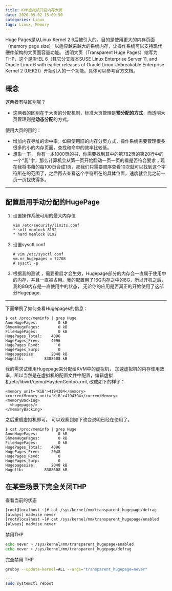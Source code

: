 ```yaml
---
title: KVM虚拟机开启内存大页
date: 2020-05-02 15:09:50
categories: Linux
tags: Linux, Memory
---
```


Huge Pages是从Linux Kernel 2.6后被引入的。目的是使用更大的内存页面（memory page size） 以适应越来越大的系统内存，让操作系统可以支持现代硬件架构的大页面容量功能。
透明大页（Transparent Huge Pages）缩写为THP，这个是RHEL 6（其它分支版本SUSE Linux Enterprise Server 11, and Oracle Linux 6 with earlier releases of Oracle Linux Unbreakable Enterprise Kernel 2 (UEK2)）开始引入的一个功能。具体可以参考官方文档。

## 概念
这两者有啥区别呢？
- 这两者的区别在于大页的分配机制，标准大页管理是**预分配的方式**，而透明大页管理则是**动态分配**的方式。  

使用大页的目的：
- 增加内存寻址的命中率，如果使用旧的内存分页方式，操作系统需要管理很多很多的小的内存页面，查找和命中的效率比较低。
- 想象一下， 你有一本1000页的书，你需要找到其中的第782页的第20行中的一个“我”字，那么计算机会从第一页开始翻动一页一页的看是否符合要求；现在我将书藉的每100页合成1页，那我们只需要顺序查看10次就可以找到这个字符所在的范围了，之后再去查看这个字符所在的具体位置，速度就会比之前一页一页找快得多。

----
## 配置启用手动分配的HugePage
1. 设置操作系统可用的最大内存值

   ```
   vim /etc/security/limits.conf
   * soft memlock 8192
   * hard memlock 8192
   ```

2. 设置sysctl.conf

   ```
   # vim /etc/sysctl.conf
   vm.nr_hugepages = 72708
   # sysctl -p
   ```

3. 根据我的测试 ，需要重启才会生效，Hugepage部分的内存会一直属于使用中的内存，并且一直被占用。我的配置用了16G内存之中的8G，所以开机之后，我的8G内存是一直使用中的状态， 无论你的应用是否真正的开始使用了这部分Hugepage.

------

下面举例了如何查看Hugepages的信息：

```
$ cat /proc/meminfo | grep Huge
AnonHugePages:         0 kB
ShmemHugePages:        0 kB
FileHugePages:         0 kB
HugePages_Total:    4096
HugePages_Free:     4096
HugePages_Rsvd:        0
HugePages_Surp:        0
Hugepagesize:       2048 kB
Hugetlb:         8388608 kB
```

我的需求试使用Hugepage来分配给KVM中的虚拟机， 加速虚拟机的内存使用效率，所以当然是在虚拟机的配置文件中配置，编辑虚拟机/etc/libvirt/qemu/HaydenGentoo.xml, 改成如下的样子：

```
<memory unit='KiB'>4194304</memory>
<currentMemory unit='KiB'>4194304</currentMemory>
<memoryBacking>
  <hugepages/>
</memoryBacking>
```

之后重启虚拟机即可。
可以观察到如下改变说明已经在使用了。

```
$ cat /proc/meminfo | grep Huge    
AnonHugePages:         0 kB
ShmemHugePages:        0 kB
FileHugePages:         0 kB
HugePages_Total:    4096
HugePages_Free:     2048
HugePages_Rsvd:        0
HugePages_Surp:        0
Hugepagesize:       2048 kB
Hugetlb:         8388608 kB
```

## 在某些场景下完全关闭THP

查看当前的状态
```bash
[root@localhost ~]# cat /sys/kernel/mm/transparent_hugepage/defrag
[always] madvise never
[root@localhost ~]# cat /sys/kernel/mm/transparent_hugepage/enabled
[always] madvise never
```

禁用THP
```bash
echo never > /sys/kernel/mm/transparent_hugepage/enabled
echo never > /sys/kernel/mm/transparent_hugepage/defrag
```

完全禁用 THP
```bash
grubby --update-kernel=ALL --args="transparent_hugepage=never"

---
sudo systemctl reboot
```

